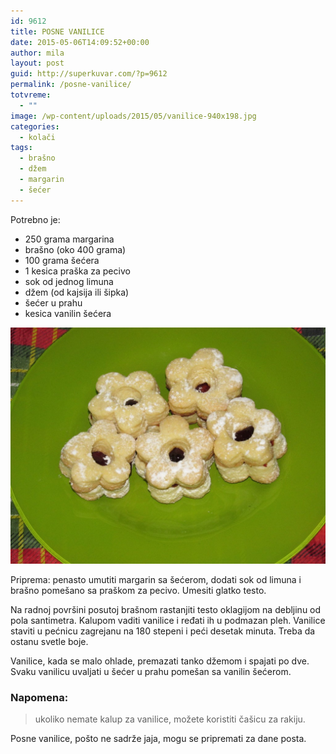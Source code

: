 ```yaml
---
id: 9612
title: POSNE VANILICE
date: 2015-05-06T14:09:52+00:00
author: mila
layout: post
guid: http://superkuvar.com/?p=9612
permalink: /posne-vanilice/
totvreme:
  - ""
image: /wp-content/uploads/2015/05/vanilice-940x198.jpg
categories:
  - kolači
tags:
  - brašno
  - džem
  - margarin
  - šećer
---
```

Potrebno je:
* 250 grama margarina  
* brašno (oko 400 grama)  
* 100 grama šećera  
* 1 kesica praška za pecivo  
* sok od jednog limuna  
* džem (od kajsija ili šipka)  
* šećer u prahu  
* kesica vanilin šećera

![Posne vanilice](/wp-content/uploads/2015/05/vanilice-1024x768.jpg)

Priprema: penasto umutiti margarin sa šećerom, dodati sok od limuna i brašno pomešano sa praškom za pecivo. Umesiti glatko testo.

Na radnoj površini posutoj brašnom rastanjiti testo oklagijom na debljinu od pola santimetra. Kalupom vaditi vanilice i ređati ih u podmazan pleh. Vanilice staviti u pećnicu zagrejanu na 180 stepeni i peći desetak minuta. Treba da ostanu svetle boje.

Vanilice, kada se malo ohlade, premazati tanko džemom i spajati po dve. Svaku vanilicu uvaljati u šećer u prahu pomešan sa vanilin šećerom.

### Napomena:
> ukoliko nemate kalup za vanilice, možete koristiti čašicu za rakiju.

Posne vanilice, pošto ne sadrže jaja, mogu se pripremati za dane posta.